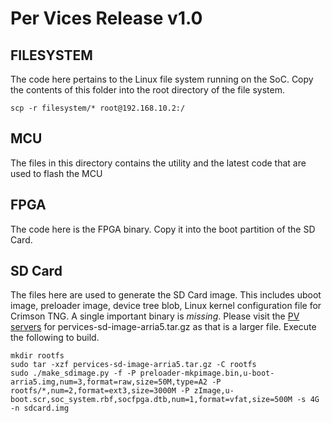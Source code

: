 Per Vices Release v1.0
==========================

## FILESYSTEM
The code here pertains to the Linux file system running on the SoC. Copy
the contents of this folder into the root directory of the file system.
```
scp -r filesystem/* root@192.168.10.2:/
```
## MCU
The files in this directory contains the utility and the latest code that
are used to flash the MCU

## FPGA
The code here is the FPGA binary. Copy it into the boot partition of the
SD Card.

## SD Card
The files here are used to generate the SD Card image. This includes uboot image,
preloader image, device tree blob, Linux kernel configuration file for Crimson TNG. A single important binary is _missing_.
Please visit the [PV servers]() for pervices-sd-image-arria5.tar.gz
as that is a larger file. Execute the following to build.
```
mkdir rootfs
sudo tar -xzf pervices-sd-image-arria5.tar.gz -C rootfs
sudo ./make_sdimage.py -f -P preloader-mkpimage.bin,u-boot-arria5.img,num=3,format=raw,size=50M,type=A2 -P rootfs/*,num=2,format=ext3,size=3000M -P zImage,u-boot.scr,soc_system.rbf,socfpga.dtb,num=1,format=vfat,size=500M -s 4G -n sdcard.img
```
